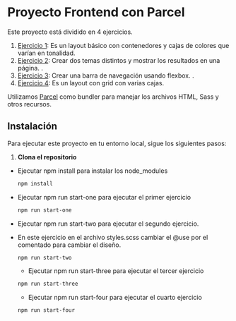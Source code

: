 # Proyecto Frontend con Parcel

Este proyecto está dividido en 4 ejercicios. 
1. [Ejercicio 1](#ejercicio-one): Es un layout básico con contenedores y cajas de colores que varían en tonalidad. 
2. [Ejercicio 2](#ejercicio-two): Crear dos temas distintos y mostrar los resultados en una página. . 
3. [Ejercicio 3](#ejercicio-three): Crear una barra de navegación usando flexbox. .
4. [Ejercicio 4](#ejercicio-four): Es un layout con grid con varias cajas.


Utilizamos [Parcel](https://parceljs.org/) como bundler para manejar los archivos HTML, Sass y otros recursos.


## Instalación

Para ejecutar este proyecto en tu entorno local, sigue los siguientes pasos:

1. **Clona el repositorio**

    

- Ejecutar npm install para instalar los node_modules

   ```bash
   npm install
   ```

- Ejecutar npm run start-one para ejecutar el primer ejercicio

   ```bash
   npm run start-one
   ```
  
- Ejecutar npm run start-two para ejecutar el segundo ejercicio.
- En este ejercicio en el archivo styles.scss cambiar el @use por el comentado para cambiar el diseño.

   ```bash
   npm run start-two
   ```
  
  - Ejecutar npm run start-three para ejecutar el tercer ejercicio

   ```bash
   npm run start-three
   ```
  
  - Ejecutar npm run start-four para ejecutar el cuarto ejercicio

   ```bash
   npm run start-four
   ```